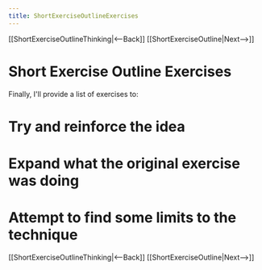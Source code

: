 ```yaml
---
title: ShortExerciseOutlineExercises
---
```

[[ShortExerciseOutlineThinking|<--Back]] [[ShortExerciseOutline|Next-->]]

# Short Exercise Outline Exercises
Finally, I'll provide a list of exercises to:
# Try and reinforce the idea
# Expand what the original exercise was doing
# Attempt to find some limits to the technique

[[ShortExerciseOutlineThinking|<--Back]] [[ShortExerciseOutline|Next-->]]